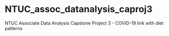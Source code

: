 # NTUC_assoc_datanalysis_caproj3
NTUC Associate Data Analysis Capstone Project 3 - COVID-19 link with diet patterns
